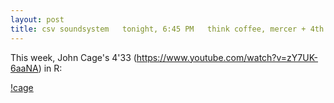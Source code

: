```yaml
---
layout: post
title: csv soundsystem   tonight, 6:45 PM   think coffee, mercer + 4th
---
```



This week, John Cage's 4'33 (https://www.youtube.com/watch?v=zY7UK-6aaNA) in R:

[!cage](http://csvsoundsystem.github.io/csvmails/assets/cage.png)